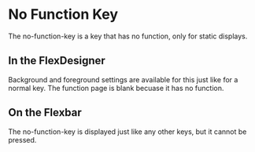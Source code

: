 # No Function Key

The no-function-key is a key that has no function, only for static displays.

## In the FlexDesigner

Background and foreground settings are available for this just like for a normal key. The function page is blank becuase it has no function.

## On the Flexbar

The no-function-key is displayed just like any other keys, but it cannot be pressed.
